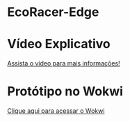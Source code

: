 # EcoRacer-Edge

# Vídeo Explicativo
<a target="_blank" href="https://youtu.be/">Assista o vídeo para mais informações!</a>

# Protótipo no Wokwi
<a target="_blank" href=""> Clique aqui para acessar o Wokwi</a>
